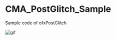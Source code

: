 # CMA_PostGlitch_Sample
Sample code of ofxPostGlitch

![gif](https://github.com/Hiroki11x/CMA_PostGlitch_Sample/blob/master/movie.gif)
